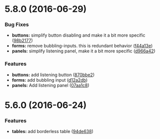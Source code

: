 <a name="5.8.0"></a>
# 5.8.0 (2016-06-29)


### Bug Fixes

* **buttons:** simplify button disabling and make it a bit more specific ([98b2177](https://github.com/pivotal-cf/pivotal-ui/commit/98b2177))
* **forms:** remove bubbling-inputs. this is redundant behavior ([f44a13e](https://github.com/pivotal-cf/pivotal-ui/commit/f44a13e))
* **panels:** simplify listening panel, make it a bit more specific ([d966a42](https://github.com/pivotal-cf/pivotal-ui/commit/d966a42))

### Features

* **buttons:** add listening button ([870bbe2](https://github.com/pivotal-cf/pivotal-ui/commit/870bbe2))
* **forms:** add bubbling input ([d12a2db](https://github.com/pivotal-cf/pivotal-ui/commit/d12a2db))
* **panels:** Add listening panel ([07aa1c8](https://github.com/pivotal-cf/pivotal-ui/commit/07aa1c8))



<a name="5.6.0"></a>
# 5.6.0 (2016-06-24)


### Features

* **tables:** add borderless table ([94de638](https://github.com/pivotal-cf/pivotal-ui/commit/94de638))



